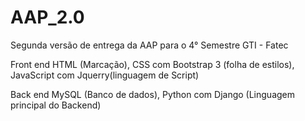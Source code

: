 # AAP_2.0
Segunda versão de entrega da AAP para o 4° Semestre GTI - Fatec

Front end
HTML (Marcação), 
CSS com Bootstrap 3 (folha de estilos), 
JavaScript com Jquerry(linguagem de Script)

Back end
MySQL (Banco de dados), 
Python com Django (Linguagem principal do Backend)
